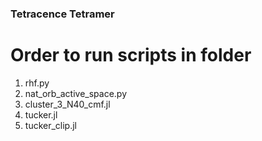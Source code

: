 ### Tetracence Tetramer

# Order to run scripts in folder
1. rhf.py
2. nat_orb_active_space.py
3. cluster_3_N40_cmf.jl
4. tucker.jl
5. tucker_clip.jl
